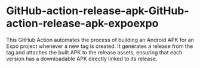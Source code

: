 # GitHub-action-release-apk-GitHub-action-release-apk-expoexpo
This GitHub Action automates the process of building an Android APK for an Expo project whenever a new tag is created. It generates a release from the tag and attaches the built APK to the release assets, ensuring that each version has a downloadable APK directly linked to its release.
